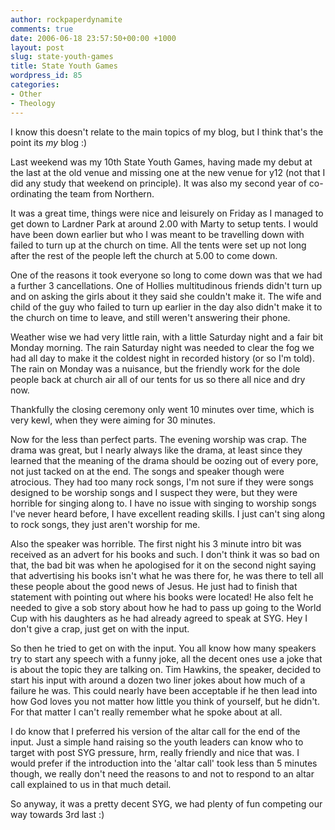 ```yaml
---
author: rockpaperdynamite
comments: true
date: 2006-06-18 23:57:50+00:00 +1000
layout: post
slug: state-youth-games
title: State Youth Games
wordpress_id: 85
categories:
- Other
- Theology
---
```


I know this doesn't relate to the main topics of my blog, but I think that's the point its _my_ blog :)

Last weekend was my 10th State Youth Games, having made my debut at the last at the old venue and missing one at the new venue for y12 (not that I did any study that weekend on principle). It was also my second year of co-ordinating the team from Northern.<!-- more -->

It was a great time, things were nice and leisurely on Friday as I managed to get down to Lardner Park at around 2.00 with Marty to setup tents. I would have been down earlier but who I was meant to be travelling down with failed to turn up at the church on time. All the tents were set up not long after the rest of the people left the church at 5.00 to come down.

One of the reasons it took everyone so long to come down was that we had a further 3 cancellations. One of Hollies multitudinous friends didn't turn up and on asking the girls about it they said she couldn't make it. The wife and child of the guy who failed to turn up earlier in the day also didn't make it to the church on time to leave, and still weren't answering their phone.

Weather wise we had very little rain, with a little Saturday night and a fair bit Monday morning. The rain Saturday night was needed to clear the fog we had all day to make it the coldest night in recorded history (or so I'm told). The rain on Monday was a nuisance, but the friendly work for the dole people back at church air all of our tents for us so there all nice and dry now.

Thankfully the closing ceremony only went 10 minutes over time, which is very kewl, when they were aiming for 30 minutes.

Now for the less than perfect parts. The evening worship was crap. The drama was great, but I nearly always like the drama, at least since they learned that the meaning of the drama should be oozing out of every pore, not just tacked on at the end. The songs and speaker though were atrocious. They had too many rock songs, I'm not sure if they were songs designed to be worship songs and I suspect they were, but they were horrible for singing along to. I have no issue with singing to worship songs I've never heard before, I have excellent reading skills. I just can't sing along to rock songs, they just aren't worship for me.

Also the speaker was horrible. The first night his 3 minute intro bit was received as an advert for his books and such. I don't think it was so bad on that, the bad bit was when he apologised for it on the second night saying that advertising his books isn't what he was there for, he was there to tell all these people about the good news of Jesus. He just had to finish that statement with pointing out where his books were located! He also felt he needed to give a sob story about how he had to pass up going to the World Cup with his daughters as he had already agreed to speak at SYG. Hey I don't give a crap, just get on with the input.

So then he tried to get on with the input. You all know how many speakers try to start any speech with a funny joke, all the decent ones use a joke that is about the topic they are talking on.  Tim Hawkins, the speaker, decided to start his input with around a dozen two liner jokes about how much of a failure he was. This could nearly have been acceptable if he then lead into how God loves you not matter how little you think of yourself, but he didn't. For that matter I can't really remember what he spoke about at all.

I do know that I preferred his version of the altar call for the end of the input. Just a simple hand raising so the youth leaders can know who to target with post SYG pressure, hrm, really friendly and nice that was. I would prefer if the introduction into the 'altar call' took less than 5 minutes though, we really don't need the reasons to and not to respond to an altar call explained to us in that much detail.

So anyway, it was a pretty decent SYG, we had plenty of fun competing our way towards 3rd last :)
